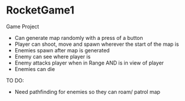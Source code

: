 # RocketGame1
Game Project

-	Can generate map randomly with a press of a button
-	Player can shoot, move and spawn wherever the start of the map is
-	Enemies spawn after map is generated
-	Enemy can see where player is
-	Enemy attacks player when in Range AND is in view of player
-	Enemies can die


TO DO:
-	Need pathfinding for enemies so they can roam/ patrol map




